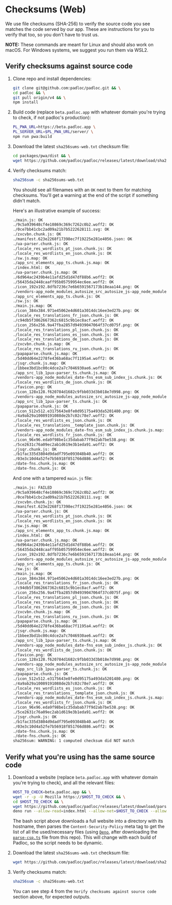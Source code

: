 # Checksums (Web)

We use file checksums (SHA-256) to verify the source code you see matches the
code served by our app. These are instructions for you to verify that too, so
you don't have to trust us.

**NOTE:** These commands are meant for Linux and should also work on macOS. For
Windows systems, we suggest you run them via WSL2.

## Verify checksums against source code

1. Clone repo and install dependencies:

    ```bash
    git clone git@github.com:padloc/padloc.git && \
    cd padloc && \
    git pull origin/v4 && \
    npm install
    ```

2. Build code (replace `beta.padloc.app` with whatever domain you're trying to
   check, if not padloc's production):

    ```bash
    PL_PWA_URL=https://beta.padloc.app \
    PL_SERVER_URL=$PL_PWA_URL/server/ \
    npm run pwa:build
    ```

3. Download the latest `sha256sums-web.txt` checksum file:

    ```bash
    cd packages/pwa/dist && \
    wget https://github.com/padloc/padloc/releases/latest/download/sha256sums-web.txt
    ```

4. Verify checksums match:

    ```bash
    sha256sum -c sha256sums-web.txt
    ```

    You should see all filenames with an `OK` next to them for matching
    checksums. You'll get a warning at the end of the script if something didn't
    match.

    Here's an illustrative example of success:

    ```txt
    ./main.js: OK
    ./9c5a939648cf4e10869c369c7262c0b2.woff2: OK
    ./0ce7bb41cbc2ad09a21b7b5222628111.svg: OK
    ./zxcvbn.chunk.js: OK
    ./manifest.623e2268f17398ec7f19225e281e4056.json: OK
    ./ua-parser.chunk.js: OK
    ./locale_res_wordlists_pt_json.chunk.js: OK
    ./locale_res_wordlists_en_json.chunk.js: OK
    ./sw.js.map: OK
    ./app_src_elements_app_ts.chunk.js.map: OK
    ./index.html: OK
    ./ua-parser.chunk.js.map: OK
    ./6d964ac2439b4e11afd25d1d47df88b6.woff2: OK
    ./56435da2448caaff95b05759954ec6ee.woff2: OK
    ./icon_192x192.8dfb7236c7e6b6591567173b18eaa144.png: OK
    ./vendors-app_node_modules_autosize_src_autosize_js-app_node_modules_dompurify_dist_purify_js-a-10f8da.chunk.js.map: OK
    ./app_src_elements_app_ts.chunk.js: OK
    ./sw.js: OK
    ./main.js.map: OK
    ./icon_384x384.971e45062e4d601a3014dc16ee3ed27b.png: OK
    ./locale_res_translations_fr_json.chunk.js: OK
    ./c94db5f3862667362c6815c9b1ec8acf.woff2: OK
    ./icon_256x256.9a47fba2857d94939047064f37cd075f.png: OK
    ./locale_res_translations_pl_json.chunk.js: OK
    ./locale_res_translations_es_json.chunk.js: OK
    ./locale_res_translations_de_json.chunk.js: OK
    ./zxcvbn.chunk.js.map: OK
    ./locale_res_translations_ru_json.chunk.js: OK
    ./papaparse.chunk.js.map: OK
    ./5d40dd64e2278fe436ba68ac7f1195a4.woff2: OK
    ./jsqr.chunk.js.map: OK
    ./1bbee3bd1bc00c4dce2a7c7046930ae6.woff2: OK
    ./app_src_lib_1pux-parser_ts.chunk.js.map: OK
    ./vendors-app_node_modules_date-fns_esm_sub_index_js.chunk.js: OK
    ./locale_res_wordlists_de_json.chunk.js: OK
    ./favicon.png: OK
    ./icon_128x128.f620784d1682c9fbb033d3b018e7d998.png: OK
    ./vendors-app_node_modules_autosize_src_autosize_js-app_node_modules_dompurify_dist_purify_js-a-10f8da.chunk.js: OK
    ./app_src_lib_1pux-parser_ts.chunk.js: OK
    ./papaparse.chunk.js: OK
    ./icon_512x512.e3175643e8fe0d95175a493da5201480.png: OK
    ./4a9ab29a10089191088de2b7c02c78e7.woff2: OK
    ./locale_res_wordlists_es_json.chunk.js: OK
    ./locale_res_translations__template_json.chunk.js: OK
    ./vendors-app_node_modules_date-fns_esm_sub_index_js.chunk.js.map: OK
    ./locale_res_wordlists_fr_json.chunk.js: OK
    ./icon_96x96.eda9f98be1c35dabab77f9d2ab7be538.png: OK
    ./5ce2631c76a09ec2ab1d619e3b1eda91.woff2: OK
    ./jsqr.chunk.js: OK
    ./b1fac335d3804d9dadf795e093048b40.woff2: OK
    ./03e3c10d4a52fe7b56918f851766d886.woff2: OK
    ./date-fns.chunk.js.map: OK
    ./date-fns.chunk.js: OK
    ```

    And one with a tampered `main.js` file:

    ```txt
    ./main.js: FAILED
    ./9c5a939648cf4e10869c369c7262c0b2.woff2: OK
    ./0ce7bb41cbc2ad09a21b7b5222628111.svg: OK
    ./zxcvbn.chunk.js: OK
    ./manifest.623e2268f17398ec7f19225e281e4056.json: OK
    ./ua-parser.chunk.js: OK
    ./locale_res_wordlists_pt_json.chunk.js: OK
    ./locale_res_wordlists_en_json.chunk.js: OK
    ./sw.js.map: OK
    ./app_src_elements_app_ts.chunk.js.map: OK
    ./index.html: OK
    ./ua-parser.chunk.js.map: OK
    ./6d964ac2439b4e11afd25d1d47df88b6.woff2: OK
    ./56435da2448caaff95b05759954ec6ee.woff2: OK
    ./icon_192x192.8dfb7236c7e6b6591567173b18eaa144.png: OK
    ./vendors-app_node_modules_autosize_src_autosize_js-app_node_modules_dompurify_dist_purify_js-a-10f8da.chunk.js.map: OK
    ./app_src_elements_app_ts.chunk.js: OK
    ./sw.js: OK
    ./main.js.map: OK
    ./icon_384x384.971e45062e4d601a3014dc16ee3ed27b.png: OK
    ./locale_res_translations_fr_json.chunk.js: OK
    ./c94db5f3862667362c6815c9b1ec8acf.woff2: OK
    ./icon_256x256.9a47fba2857d94939047064f37cd075f.png: OK
    ./locale_res_translations_pl_json.chunk.js: OK
    ./locale_res_translations_es_json.chunk.js: OK
    ./locale_res_translations_de_json.chunk.js: OK
    ./zxcvbn.chunk.js.map: OK
    ./locale_res_translations_ru_json.chunk.js: OK
    ./papaparse.chunk.js.map: OK
    ./5d40dd64e2278fe436ba68ac7f1195a4.woff2: OK
    ./jsqr.chunk.js.map: OK
    ./1bbee3bd1bc00c4dce2a7c7046930ae6.woff2: OK
    ./app_src_lib_1pux-parser_ts.chunk.js.map: OK
    ./vendors-app_node_modules_date-fns_esm_sub_index_js.chunk.js: OK
    ./locale_res_wordlists_de_json.chunk.js: OK
    ./favicon.png: OK
    ./icon_128x128.f620784d1682c9fbb033d3b018e7d998.png: OK
    ./vendors-app_node_modules_autosize_src_autosize_js-app_node_modules_dompurify_dist_purify_js-a-10f8da.chunk.js: OK
    ./app_src_lib_1pux-parser_ts.chunk.js: OK
    ./papaparse.chunk.js: OK
    ./icon_512x512.e3175643e8fe0d95175a493da5201480.png: OK
    ./4a9ab29a10089191088de2b7c02c78e7.woff2: OK
    ./locale_res_wordlists_es_json.chunk.js: OK
    ./locale_res_translations__template_json.chunk.js: OK
    ./vendors-app_node_modules_date-fns_esm_sub_index_js.chunk.js.map: OK
    ./locale_res_wordlists_fr_json.chunk.js: OK
    ./icon_96x96.eda9f98be1c35dabab77f9d2ab7be538.png: OK
    ./5ce2631c76a09ec2ab1d619e3b1eda91.woff2: OK
    ./jsqr.chunk.js: OK
    ./b1fac335d3804d9dadf795e093048b40.woff2: OK
    ./03e3c10d4a52fe7b56918f851766d886.woff2: OK
    ./date-fns.chunk.js.map: OK
    ./date-fns.chunk.js: OK
    sha256sum: WARNING: 1 computed checksum did NOT match
    ```

## Verify what you're using has the same source code

1. Download a website (replace `beta.padloc.app` with whatever domain you're
   trying to check), and all the relevant files:

    ```bash
    HOST_TO_CHECK=beta.padloc.app && \
    wget -r -p -U Mozilla https://$HOST_TO_CHECK && \
    cd $HOST_TO_CHECK && \
    wget https://github.com/padloc/padloc/releases/latest/download/parse-csp.ts && \
    deno run --allow-read=index.html --allow-net=$HOST_TO_CHECK --allow-write=. parse-csp.ts
    ```

    The bash script above downloads a full website into a directory with its
    hostname, then parses the `Content-Security-Policy` meta tag to get the list
    of all the used/necessary files (using [`Deno`](https://deno.land), after
    downloading the [`parse-csp.ts`](parse-csp.ts) file from this repo). This
    will change with each build of Padloc, so the script needs to be dynamic.

2. Download the latest `sha256sums-web.txt` checksum file:

    ```bash
    wget https://github.com/padloc/padloc/releases/latest/download/sha256sums-web.txt
    ```

3. Verify checksums match:

    ```bash
    sha256sum -c sha256sums-web.txt
    ```

    You can see step 4 from the `Verify checksums against source code` section
    above, for expected outputs.
